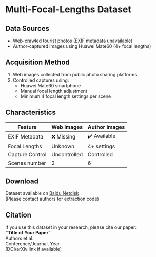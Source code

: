 # Multi-Focal-Lengths Dataset

## Data Sources
- Web-crawled tourist photos (EXIF metadata unavailable)
- Author-captured images using Huawei Mate60 (4+ focal lengths)

## Acquisition Method
1. Web images collected from public photo sharing platforms
2. Controlled captures using:
   - Huawei Mate60 smartphone
   - Manual focal length adjustment
   - Minimum 4 focal length settings per scene

## Characteristics
| Feature          | Web Images | Author Images |
|------------------|------------|---------------|
| EXIF Metadata    | ❌ Missing | ✔️ Available  |
| Focal Lengths    | Unknown    | 4+ settings   |
| Capture Control  | Uncontrolled | Controlled   |
| Scenes number    |     2      |       6       |

## Download
Dataset available on [Baidu Netdisk](https://pan.baidu.com/)  
(Please contact authors for extraction code)

## Citation
If you use this dataset in your research, please cite our paper:  
**"Title of Your Paper"**  
Authors et al.  
Conference/Journal, Year  
[DOI/arXiv link if available]
